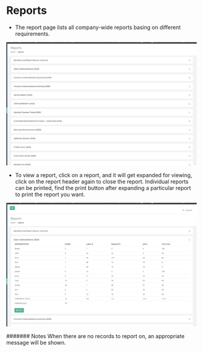 # Reports

- The report page lists all company-wide reports basing on different requirements.

![Reports page](../../report/images/reports-page.png?raw=true "Reports")

- To view a report, click on a report, and it will get expanded for viewing, click on the report header again to close the
report. Individual reports can be printed, find the print button after expanding a particular report to print the report you want.

![Expanded report page](../../report/images/expanded-report.png?raw=true "Reports")

####### Notes
When there are no records to report on, an appropriate message will be shown.
